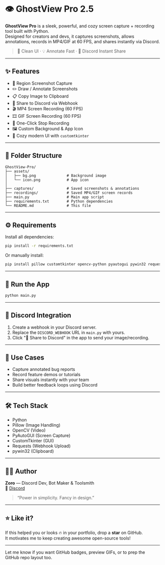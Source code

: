 # 👁️ GhostView Pro 2.5

**GhostView Pro** is a sleek, powerful, and cozy screen capture + recording tool built with Python.  
Designed for creators and devs, it captures screenshots, allows annotations, records in MP4/GIF at 60 FPS, and shares instantly via Discord.

> 🧠 Clean UI · 💡 Annotate Fast · 🚀 Discord Instant Share

---

## ✨ Features

- 📐 Region Screenshot Capture  
- ✏️ Draw / Annotate Screenshots  
- 📋 Copy Image to Clipboard  
- 🚀 Share to Discord via Webhook  
- 🎬 MP4 Screen Recording (60 FPS)  
- 🎞️ GIF Screen Recording (60 FPS)  
- 🛑 One-Click Stop Recording  
- 🖼️ Custom Background & App Icon  
- 🎨 Cozy modern UI with `customtkinter`

---

## 📂 Folder Structure

```
GhostView-Pro/
├── assets/
│   ├── bg.png              # Background image
│   └── icon.png            # App icon
│
├── captures/               # Saved screenshots & annotations
├── recordings/             # Saved MP4/GIF screen records
├── main.py                 # Main app script
├── requirements.txt        # Python dependencies
└── README.md               # This file
```

---

## ⚙️ Requirements

Install all dependencies:

```bash
pip install -r requirements.txt
```

Or manually install:

```bash
pip install pillow customtkinter opencv-python pyautogui pywin32 requests
```

---

## 🚀 Run the App

```bash
python main.py
```

---

## 🔗 Discord Integration

1. Create a webhook in your Discord server.
2. Replace the `DISCORD_WEBHOOK` URL in `main.py` with yours.
3. Click "🚀 Share to Discord" in the app to send your image/recording.

---

## 🧪 Use Cases

- Capture annotated bug reports  
- Record feature demos or tutorials  
- Share visuals instantly with your team  
- Build better feedback loops using Discord

---

## 🛠️ Tech Stack

- Python
- Pillow (Image Handling)
- OpenCV (Video)
- PyAutoGUI (Screen Capture)
- CustomTkinter (GUI)
- Requests (Webhook Upload)
- pywin32 (Clipboard)

---

## 🧑‍💻 Author

**Zoro** — Discord Dev, Bot Maker & Toolsmith  
💬 [Discord](https://discord.com/users/1357257822571855986)

> “Power in simplicity. Fancy in design.”

---

## ⭐ Like it?

If this helped you or looks 🔥 in your portfolio, drop a **star** on GitHub.  
It motivates me to keep creating awesome open-source tools!

---

Let me know if you want GitHub badges, preview GIFs, or to prep the GitHub repo layout too.
